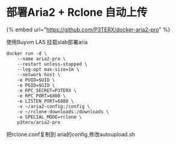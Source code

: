 # 部署Aria2 + Rclone 自动上传

{% embed url="https://github.com/P3TERX/docker-aria2-pro" %}

使用Buyvm LAS 挂载slab部署aria

```text
docker run -d \
    --name aria2-pro \
    --restart unless-stopped \
    --log-opt max-size=1m \
    --network host \
    -e PUID=$UID \
    -e PGID=$GID \
    -e RPC_SECRET=P3TERX \
    -e RPC_PORT=6800 \
    -e LISTEN_PORT=6888 \
    -v ~/aria2-config:/config \
    -v ~/rclone-downloads:/downloads \
    -e SPECIAL_MODE=rclone \
    p3terx/aria2-pro
```

把rclone.conf复制到 aria的config,修改autoupload.sh  




